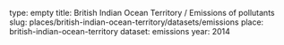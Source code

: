 type: empty
title: British Indian Ocean Territory / Emissions of pollutants
slug: places/british-indian-ocean-territory/datasets/emissions
place: british-indian-ocean-territory
dataset: emissions
year: 2014
